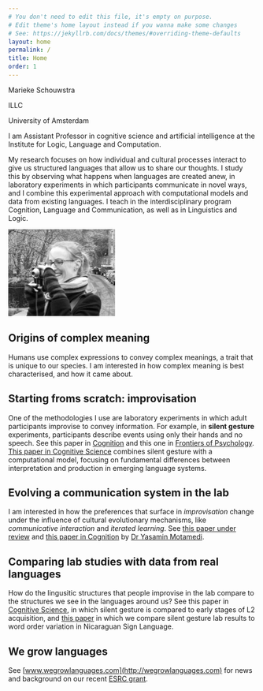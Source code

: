 ```yaml
---
# You don't need to edit this file, it's empty on purpose.
# Edit theme's home layout instead if you wanna make some changes
# See: https://jekyllrb.com/docs/themes/#overriding-theme-defaults
layout: home
permalink: /
title: Home
order: 1
---
```



Marieke Schouwstra

ILLC

University of Amsterdam

I am Assistant Professor in cognitive science and artificial intelligence at the Institute for Logic, Language and Computation. 

My research focuses on how individual and cultural processes interact to give us structured languages that allow us to share our thoughts. I study this by observing what happens when languages are created anew, in laboratory experiments in which participants communicate in novel ways, and I combine this experimental approach with computational models and data from existing languages. 
I teach in the interdisciplinary program Cognition, Language and Communication, as well as in Linguistics and Logic. 



<img src="images/marieke.jpg" alt="marieke" height="176" width="217" />


## Origins of complex meaning

Humans use complex expressions to convey complex meanings, a trait that is unique to our species. I am interested in how complex meaning is best characterised, and how it came about. 

## Starting froms scratch: improvisation 

One of the methodologies I use are laboratory experiments in which adult participants improvise to convey information. For example, in **silent gesture** experiments, participants describe events using only their hands and no speech. See this paper in [Cognition](http://www.sciencedirect.com/science/article/pii/S0010027714000432) and this one in [Frontiers of Psychology](https://www.frontiersin.org/articles/10.3389/fpsyg.2022.805144/abstract). [This paper in Cognitive Science](https://onlinelibrary.wiley.com/doi/full/10.1111/cogs.12732?casa_token=vD9l93ny4d0AAAAA%3A_Pi5_tQ1ZWxppY2eBsZGUt3-Q4Am9XQrDPgYmO-RIOGxiIqXBYLeQT7CnMKA3N3mka83ZWulGDrTIA) combines silent gesture with a computational model, focusing on fundamental differences between interpretation and production in emerging language systems.  

## Evolving a communication system in the lab

I am interested in how the preferences that surface in *improvisation* change under the influence of cultural evolutionary mechanisms, like *communicative interaction* and *iterated learning*. See [this paper under review](https://psyarxiv.com/7ed89/) and [this paper in Cognition](https://www.sciencedirect.com/science/article/pii/S0010027719301234) by [Dr Yasamin Motamedi](https://ymotamedi.github.io/).

## Comparing lab studies with data from real languages

How do the lingusitic structures that people improvise in the lab compare to the structures we see in the languages around us? See this paper in [Cognitive Science](http://onlinelibrary.wiley.com/doi/10.1111/cogs.12441/full), in which silent gesture is compared to early stages of L2 acquisition, and [this paper](https://www.researchgate.net/profile/Susan-Goldin-Meadow/publication/324480785_Do_we_see_word_order_patterns_from_silent_gesture_studies_in_a_new_natural_language/links/5ad6087d458515c60f552cbe/Do-we-see-word-order-patterns-from-silent-gesture-studies-in-a-new-natural-language.pdf)  in which we compare silent gesture lab results to word order variation in Nicaraguan Sign Language.

## We grow languages 

See [www.wegrowlanguages.com](http://wegrowlanguages.com) for news and background on our recent [ESRC grant](https://gtr.ukri.org/person/644282F1-3016-4A1F-A191-2EDB3870C391).

